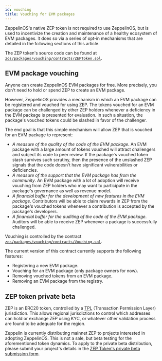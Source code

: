 ```yaml
---
id: vouching
title: Vouching for EVM packages
---
```


ZeppelinOS's native ZEP token is not required to use ZeppelinOS, but is used to incentivize the creation and maintenance of a healthy ecosystem of EVM packages. It does so via a series of opt-in mechanisms that are detailed in the following sections of this article.

The ZEP token's source code can be found at [`zos/packages/vouching/contracts/ZEPToken.sol`](https://github.com/zeppelinos/zos/blob/v2.0.0/packages/vouching/contracts/ZEPToken.sol).

## EVM package vouching

Anyone can create ZeppelinOS EVM packages for free. More precisely, you don't need to hold or spend ZEP to create an EVM package.

However, ZeppelinOS provides a mechanism in which an EVM package can be registered and vouched for using ZEP. The tokens vouched for an EVM package can be challenged by other ZEP holders whenever a deficiency in the EVM package is presented for evaluation. In such a situation, the package's vouched tokens could be slashed in favor of the challenger.

The end goal is that this simple mechanism will allow ZEP that is vouched for an EVM package to represent:

- *A measure of the quality of the code of the EVM package*. An EVM package with a large amount of tokens vouched will attract challengers and subject its code to peer review. If the package's vouched token stash survives such scrutiny, then the presence of the unslashed ZEP signals that the code doesn't have significant vulnerabilities or deficiencies.
- *A measure of the support that the EVM package has from the community*. An EVM package with a lot of adoption will receive vouching from ZEP holders who may want to participate in the package's governance as well as revenue model.
- *A financial buffer for the development of new features in the EVM package*. Contributors will be able to claim rewards in ZEP from the package's vouched tokens whenever a contribution is accepted by the package's developers.
- *A financial buffer for the auditing of the code of the EVM package*. Auditors will be able to receive ZEP whenever a package is successfully challenged.

Vouching is controlled by the contract [`zos/packages/vouching/contracts/Vouching.sol`](https://github.com/zeppelinos/zos/blob/v2.0.0/packages/vouching/contracts/Vouching.sol).

The current version of this contract currently supports the following features:
- Registering a new EVM package.
- Vouching for an EVM package (only package owners for now).
- Removing vouched tokens from an EVM package.
- Removing an EVM package from the registry.

## ZEP token private beta

ZEP is an ERC20 token, controlled by a [TPL](https://github.com/TPL-protocol) (Transaction Permission Layer) jurisdiction. This allows regional jurisdictions to control which addresses can hold or exchange ZEP using KYC, or whatever other validation process are found to be adequate for the region.

Zeppelin is currently distributing mainnet ZEP to projects interested in adopting ZeppelinOS. This is not a sale, but beta testing for the aforementioned token dynamics. To apply to the private beta distribution, please submit your project's details in the [ZEP Token's private beta submission form](https://beta-registration.zeppelinos.org).

